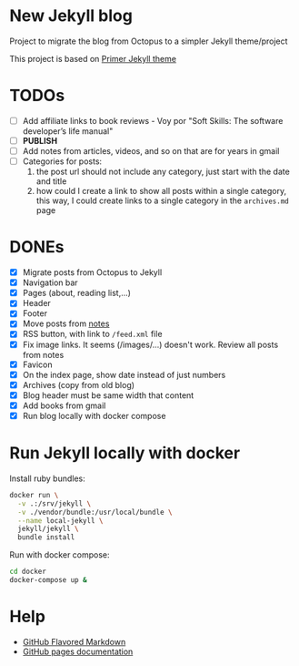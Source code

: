 # New Jekyll blog

Project to migrate the blog from Octopus to a simpler Jekyll theme/project

This project is based on [Primer Jekyll theme]

# TODOs

- [ ] Add affiliate links to book reviews
      - Voy por "Soft Skills: The software developer’s life manual"
- [ ] **PUBLISH**
- [ ] Add notes from articles, videos, and so on that are for years in gmail
- [ ] Categories for posts:
    1. the post url should not include any category, just start with the date and title
    2. how could I create a link to show all posts within a single category, this way, I could
    create links to a single category in the `archives.md` page

# DONEs

- [x] Migrate posts from Octopus to Jekyll 
- [x] Navigation bar
- [x] Pages (about, reading list,...)
- [x] Header
- [x] Footer
- [x] Move posts from [notes]
- [x] RSS button, with link to `/feed.xml` file
- [x] Fix image links. It seems (/images/...) doesn't work. Review all posts from notes
- [x] Favicon
- [x] On the index page, show date instead of just numbers
- [x] Archives (copy from old blog)
- [x] Blog header must be same width that content
- [x] Add books from gmail
- [x] Run blog locally with docker compose

# Run Jekyll locally with docker

Install ruby bundles:

```bash
docker run \
  -v .:/srv/jekyll \
  -v ./vendor/bundle:/usr/local/bundle \
  --name local-jekyll \
  jekyll/jekyll \
  bundle install
```

Run with docker compose:

```bash
cd docker
docker-compose up &
```

# Help

- [GitHub Flavored Markdown]
- [GitHub pages documentation] 

[Primer Jekyll theme]: https://github.com/pages-themes/primer
[GitHub Flavored Markdown]: https://guides.github.com/features/mastering-markdown/
[GitHub pages documentation]: https://help.github.com/categories/github-pages-basics/ 
[notes]: https://github.com/rchavarria/notes
